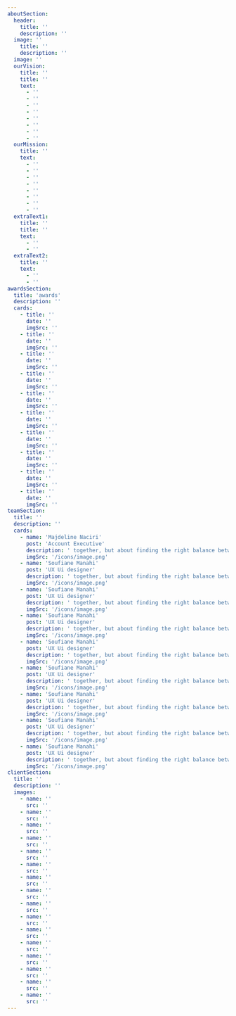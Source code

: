 ```yaml
---
aboutSection:
  header:
    title: ''
    description: ''
  image: ''
    title: ''
    description: ''
  image: ''
  ourVision:
    title: ''
    title: ''
    text:
      - ''
      - ''
      - ''
      - ''
      - ''
      - ''
      - ''
      - ''
  ourMission:
    title: ''
    text:
      - ''
      - ''
      - ''
      - ''
      - ''
      - ''
      - ''
      - ''
  extraText1:
    title: ''
    title: ''
    text:
      - ''
      - ''
  extraText2:
    title: ''
    text:
      - ''
      - ''
awardsSection:
  title: 'awards'
  description: ''
  cards:
    - title: ''
      date: ''
      imgSrc: ''
    - title: ''
      date: ''
      imgSrc: ''
    - title: ''
      date: ''
      imgSrc: ''
    - title: ''
      date: ''
      imgSrc: ''
    - title: ''
      date: ''
      imgSrc: ''
    - title: ''
      date: ''
      imgSrc: ''
    - title: ''
      date: ''
      imgSrc: ''
    - title: ''
      date: ''
      imgSrc: ''
    - title: ''
      date: ''
      imgSrc: ''
    - title: ''
      date: ''
      imgSrc: ''
teamSection:
  title: ''
  description: ''
  cards:
    - name: 'Majdeline Naciri'
      post: 'Account Executive'
      description: ' together, but about finding the right balance between logic and aesthetics, in order to offer It is not about'
      imgSrc: '/icons/image.png'
    - name: 'Soufiane Manahi'
      post: 'UX Ui designer'
      description: ' together, but about finding the right balance between logic and aesthetics, in order to offer It is not about'
      imgSrc: '/icons/image.png'
    - name: 'Soufiane Manahi'
      post: 'UX Ui designer'
      description: ' together, but about finding the right balance between logic and aesthetics, in order to offer It is not about'
      imgSrc: '/icons/image.png'
    - name: 'Soufiane Manahi'
      post: 'UX Ui designer'
      description: ' together, but about finding the right balance between logic and aesthetics, in order to offer It is not about'
      imgSrc: '/icons/image.png'
    - name: 'Soufiane Manahi'
      post: 'UX Ui designer'
      description: ' together, but about finding the right balance between logic and aesthetics, in order to offer It is not about'
      imgSrc: '/icons/image.png'
    - name: 'Soufiane Manahi'
      post: 'UX Ui designer'
      description: ' together, but about finding the right balance between logic and aesthetics, in order to offer It is not about'
      imgSrc: '/icons/image.png'
    - name: 'Soufiane Manahi'
      post: 'UX Ui designer'
      description: ' together, but about finding the right balance between logic and aesthetics, in order to offer It is not about'
      imgSrc: '/icons/image.png'
    - name: 'Soufiane Manahi'
      post: 'UX Ui designer'
      description: ' together, but about finding the right balance between logic and aesthetics, in order to offer It is not about'
      imgSrc: '/icons/image.png'
    - name: 'Soufiane Manahi'
      post: 'UX Ui designer'
      description: ' together, but about finding the right balance between logic and aesthetics, in order to offer It is not about'
      imgSrc: '/icons/image.png'
clientSection:
  title: ''
  description: ''
  images:
    - name: ''
      src: ''
    - name: ''
      src: ''
    - name: ''
      src: ''
    - name: ''
      src: ''
    - name: ''
      src: ''
    - name: ''
      src: ''
    - name: ''
      src: ''
    - name: ''
      src: ''
    - name: ''
      src: ''
    - name: ''
      src: ''
    - name: ''
      src: ''
    - name: ''
      src: ''
    - name: ''
      src: ''
    - name: ''
      src: ''
    - name: ''
      src: ''
    - name: ''
      src: ''
---
```

